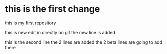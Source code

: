 # this is the first change
this is my first repository

this is new edit in directly on git 
 the new line is added

this is the second line
the 2 lines are added
the 2 beta lines are going to add there
